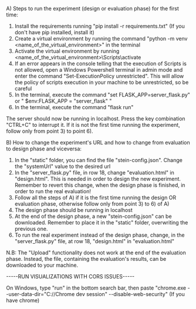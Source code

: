 A) Steps to run the experiment (design or evaluation phase) for the first time:

1) Install the requirements running "pip install -r requirements.txt" (If you don't have pip installed, install it)
2) Create a virtual environment by running the command "python -m venv <name_of_the_virtual_environment>" in the terminal
3) Activate the virtual environment by running <name_of_the_virtual_environment>\Scripts\activate 
4) If an error appears in the console telling that the execution of Scripts is not allowed, open a Windows
Powershell terminal in admin mode and enter the command "Set-ExecutionPolicy unrestricted". This will allow the policy of scripts execution in your machine to be unrestricted, so be careful
5) In the terminal, execute the command "set FLASK_APP=server_flask.py" or " $env:FLASK_APP = "server_flask" "
6) In the terminal, execute the command "flask run"

The server should now be running in localhost. Press the key combination "CTRL+C" to interrupt it. If it is not the first time running the experiment, follow only from point 3) to point 6).

B) How to change the experiment's URL and how to change from evaluation to design phase and viceversa:

1) In the "static" folder, you can find the file "stein-config.json". Change the "systemUrl" value to the desired url  
2) In the "server_flask.py" file, in row 18, change "evaluation.html" in "design.html". This is needed in order to design the new experiment. Remember to revert this change, when the design phase is finished, in order to run the real evaluation!
3) Follow all the steps of A) if it is the first time running the design OR evaluation phase, otherwise follow only from point 3) to 6) of A)
4) The design phase should be running in localhost
5) At the end of the design phase, a new "stein-config.json" can be downloaded. Remember to place it in the "static" folder, overwriting the previous one.
6) To run the real experiment instead of the design phase, change, in the "server_flask.py" file, at row 18, "design.html" in "evaluation.html"

N.B: The "Upload" functionality does not work at the end of the evaluation phase. Instead, the file, containing the evaluation's results, can be downloaded to your machine.


-----RUN VISUALIZATIONS WITH CORS ISSUES-----

On Windows, type "run" in the bottom search bar, then paste "chrome.exe --user-data-dir="C://Chrome dev session" --disable-web-security" (If you have chrome)